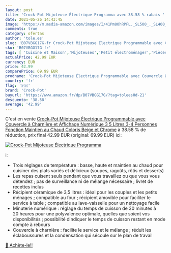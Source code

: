 ```yaml
---
layout: post
title: 'Crock-Pot Mijoteuse Électrique Programma avec 38.58 % rabais '
date: 2021-05-26 14:43:45
image: 'https://m.media-amazon.com/images/I/41Pm80hRPFL._SL500_._SL400_.jpg'
comments: true
category: ofertas
author: 'tole.es'
slug: 'B07VBGG17G-fr Crock-Pot Mijoteuse Électrique Programmable avec Couvercle...'
sku: 'B07VBGG17G-fr'
tags: [ 'Cuisine et Maison','Mijoteuses','Petit électroménager','Pièces et accessoires pour petit électroménager','crock-pot', ]
actualPrice: 42.99 EUR
currency: EUR
price: 42.99
comparePrice: 69.99 EUR
prodname: 'Crock-Pot Mijoteuse Électrique Programmable avec Couvercle à Charnière et Affichage Numérique  3 5 Litres  3-4 Personnes   Fonction Maintien au Chaud  Coloris Beige et Chrome'
country: 'fr'
flag: '🇫🇷'
brand: 'Crock-Pot'
buyurl: 'https://www.amazon.fr/dp/B07VBGG17G/?tag=tolees0d-21'
descuento: '38.58'
average: '42.99'
---
```


C'est en vente [Crock-Pot Mijoteuse Électrique Programmable avec Couvercle à Charnière et Affichage Numérique  3 5 Litres  3-4 Personnes   Fonction Maintien au Chaud  Coloris Beige et Chrome](https://www.amazon.fr/dp/B07VBGG17G/?tag=tolees0d-21)  à  38.58 % de réduction, prix final  42.99 EUR (original: 69.99 EUR) ici:

[![Crock-Pot Mijoteuse Électrique Programma](https://m.media-amazon.com/images/I/41Pm80hRPFL._SL500_._SL400_.jpg)](https://www.amazon.fr/dp/B07VBGG17G/?tag=tolees0d-21)

ℹ️:

- Trois réglages de température : basse, haute et maintien au chaud pour cuisiner des plats variés et délicieux (soupes, ragoûts, rôtis et desserts)
- Les repas cuisent seuls pendant que vous travaillez ou que vous vous détendez ; pas de surveillance ni de mélange nécessaire ; livret de recettes inclus
- Récipient céramique de 3,5 litres : idéal pour les couples et les petits ménages ; compatible au four ; récipient amovible pour faciliter le service à table ; compatible au lave-vaisselle pour un nettoyage facile
- Minuterie numérique : réglage du temps de cuisson de 30 minutes à 20 heures pour une polyvalence optimale, quelles que soient vos disponibilités ; possibilité dindiquer le temps de cuisson restant en mode compte à rebours
- Couvercle à charnière : facilite le service et le mélange ; réduit les éclaboussures et la condensation qui sécoule sur le plan de travail

[🛒 Achète-le!!](https://www.amazon.fr/dp/B07VBGG17G/?tag=tolees0d-21)
